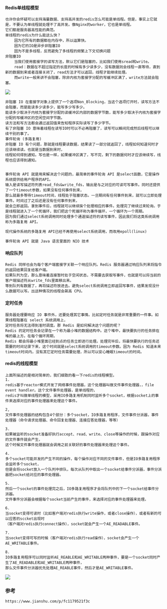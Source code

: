 #### Redis单线程模型
    也许你会怀疑可以支持海量数据、支持高并发的redis怎么可能是单线程。但是，事实上它就是，不要认为单线程就处理不了高并发。像Nginx的worker，它也是单线程。
    它们都是服务器高性能的典范。
    单线程的redis为什么能这么快？
        因为它所有的数据都在内存中，所以运算快。
        因为它的IO是异步非阻塞IO
        因为不是多线程，反而避免了多线程的频繁上下文切换问题
    非阻塞IO
        当我们使用套接字的读写方法，默认它们是阻塞的，比如我们使用sread和write。
        read：数据在不超过指定的长度的时候有多少读多少，没有数据则会线程一直等待，直到新的数据到来或者连接关闭了，read方法才可以返回，线程才能继续处理。
        而write一般来讲不会阻塞，除非内核为套接字分配的写缓冲区满了，write方法就会阻塞。

![](https://upload-images.jianshu.io/upload_images/7856459-5a85113087c5e11b.png?imageMogr2/auto-orient/strip%7CimageView2/2/w/1000/format/webp)
    
    非阻塞 IO 在套接字对象上提供了一个选项Non_Blocking，当这个选项打开时，读写方法不会阻塞，而是能读多少读多少，能写多少写多少。
    能读多少取决于内核为套接字分配的读缓冲区内部的数据字节数，能写多少取决于内核为套接字分配的写缓冲区的空闲空间字节数。
    读方法和写方法都会通过返回值来告知程序实际读写了多少字节。
    有了非阻塞 IO 意味着线程在读写IO时可以不必再阻塞了，读写可以瞬间完成然后线程可以继续干别的事了。
    事件轮询 (多路复用)
    非阻塞 IO 有个问题，那就是线程要读数据，结果读了一部分就返回了，线程如何知道何时才应该继续读。也就是当数据到来时，
    线程如何得到通知。写也是一样，如果缓冲区满了，写不完，剩下的数据何时才应该继续写，线程也应该得到通知。

    
    事件轮询 API 就是用来解决这个问题的，最简单的事件轮询 API 是select函数，它是操作系统提供给用户程序的API。
    输入是读写描述符列表read_fds&write_fds，输出是与之对应的可读可写事件。同时还提供了一个timeout参数，如果没有任何事件到来，
    那么就最多等待timeout时间，线程处于阻塞状态。一旦期间有任何事件到来，就可以立即处理事件。时间过了之后还是没有任何事件到来，
    就会立即返回。拿到事件后，线程就可以继续挨个处理相应的事件。处理完了继续过来轮询。于是线程就进入了一个死循环，我们把这个死循环称为事件循环，一个循环为一个周期。
    因为我们通过select系统调用同时处理多个通道描述符的读写事件，因此我们将这类系统调用称为多路复用 API。

    现代操作系统的多路复用 API已经不再使用select系统调用，而改用epoll(linux)

    事件轮询 API 就是 Java 语言里面的 NIO 技术
#### 响应队列
    Redis 同样也会为每个客户端套接字关联一个响应队列。Redis 服务器通过响应队列来将指令的返回结果回复给客户端。 
    如果队列为空，那么意味着连接暂时处于空闲状态，不需要去获取写事件，也就是可以将当前的客户端描述符从write_fds里面移出来。
    等到队列有数据了，再将描述符放进去。避免select系统调用立即返回写事件，结果发现没什么数据可以写。出这种情况的线程会飙高 CPU。

#### 定时任务
    服务器处理要响应 IO 事件外，还要处理其它事情。比如定时任务就是非常重要的一件事。如果线程阻塞在 select 系统调用上，
    定时任务将无法得到准时调度。那 Redis 是如何解决这个问题的呢？
    Redis 的定时任务会记录在一个称为最小堆的数据结构中。这个堆中，最快要执行的任务排在堆的最上方。在每个循环周期，
    Redis 都会将最小堆里面已经到点的任务立即进行处理。处理完毕后，将最快要执行的任务还需要的时间记录下来，这个时间就是select系统调用的timeout参数。因为 Redis 知道未来timeout时间内，没有其它定时任务需要处理，所以可以安心睡眠timeout的时间。
 
 #### redis的线程模型
    上面所描述的是相对简单的，我们细致的看一下redis的线程模型。
    1.
    redis基于reactor模式开发了网络事件处理器，这个处理器叫做文件事件处理器，，file event handler。这个文件事件处理器，是单线程的，
    redis才叫做单线程的模型，采用IO多路复用机制同时监听多个socket，根据socket上的事件来选择对应的事件处理器来处理这个事件。
    
    2,
    文件事件处理器的结构包含4个部分：多个socket，IO多路复用程序，文件事件分派器，事件处理器（命令请求处理器、命令回复处理器、连接应答处理器，等等）
    
    3.
    如果被监听的socket准备好执行accept、read、write、close等操作的时候，跟操作对应的文件事件就会产生，
    这个时候文件事件处理器就会调用之前关联好的事件处理器来处理这个事件。
    
    4.
    多个socket可能并发的产生不同的操作，每个操作对应不同的文件事件，但是IO多路复用程序会监听多个socket，
    但是会将socket放入一个队列中排队，每次从队列中取出一个socket给事件分派器，事件分派器把socket给对应的事件处理器。
    
    5.
    然后一个socket的事件处理完之后，IO多路复用程序才会将队列中的下一个socket给事件分派器。
    文件事件分派器会根据每个socket当前产生的事件，来选择对应的事件处理器来处理。
    
    6.
    当socket变得可读时（比如客户端对redis执行write操作，或者close操作），或者有新的可以应答的sccket出现时
    （客户端对redis执行connect操作），socket就会产生一个AE_READABLE事件。
    
    7.
    当socket变得可写的时候（客户端对redis执行read操作），socket会产生一个AE_WRITABLE事件。
    
    8.
    IO多路复用程序可以同时监听AE_REABLE和AE_WRITABLE两种事件，要是一个socket同时产生了AE_READABLE和AE_WRITABLE两种事件，
    那么文件事件分派器优先处理AE_REABLE事件，然后才是AE_WRITABLE事件。
    
    
 ![](https://upload-images.jianshu.io/upload_images/7856459-6601e1aa56d35180.png?imageMogr2/auto-orient/strip%7CimageView2/2/w/1000/format/webp)
### 参考
    https://www.jianshu.com/p/fc1179521f3c
